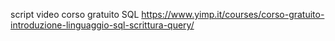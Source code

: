 script video corso gratuito SQL
https://www.yimp.it/courses/corso-gratuito-introduzione-linguaggio-sql-scrittura-query/
